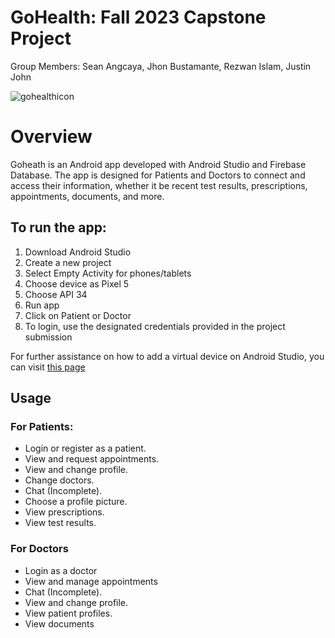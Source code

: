 # GoHealth: Fall 2023 Capstone Project

Group Members: Sean Angcaya, Jhon Bustamante, Rezwan Islam, Justin John

![gohealthicon](https://github.com/Rezwan192/GoHealth/assets/124101509/67948af7-ed02-4033-b1e7-55d2cb48bec1)

# Overview
Goheath is an Android app developed with Android Studio and Firebase Database. The app is designed for Patients and Doctors to connect and access their information, whether it be recent test results, prescriptions, appointments, documents, and more.

## To run the app:

1. Download Android Studio
2. Create a new project
3. Select Empty Activity for phones/tablets
4. Choose device as Pixel 5
5. Choose API 34
6. Run app
7. Click on Patient or Doctor
8. To login, use the designated credentials provided in the project submission

For further assistance on how to add a virtual device on Android Studio, you can visit [this page](https://developer.android.com/studio/run/managing-avds)

## Usage

### For Patients:
* Login or register as a patient.
* View and request appointments.
* View and change profile.
* Change doctors.
* Chat (Incomplete).
* Choose a profile picture.
* View prescriptions.
* View test results.

### For Doctors
* Login as a doctor
* View and manage appointments
* Chat (Incomplete).
* View and change profile.
* View patient profiles.
* View documents





